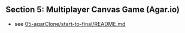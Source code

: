 ## Section 5: Multiplayer Canvas Game (Agar.io)
- see [05-agarClone/start-to-final/README.md](./src/05-agarClone/start-to-final/README.md)